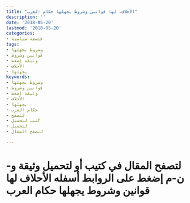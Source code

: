 ```yaml
---
title: "الأحلاف، لها قوانين وشروط يجهلها حكام العرب"
description: ''
date: '2018-05-20'
lastmod: '2018-05-20'
categories:
- فلسفة سياسية
tags:
- وشروط يجهلها
- قوانين وشروط
- وثيقة إضغط
- الأحلاف
- يجهلها
keywords:
- وشروط يجهلها
- قوانين وشروط
- وثيقة إضغط
- الأحلاف
- يجهلها
- حكام العرب
- لتصفح
- كتيب لتحميل
- لتحميل
- لتصفح المقال

---
```

# **لتصفح المقال في كتيب أو لتحميل وثيقة و-ن-م إضغط على الروابط أسفله** **الأحلاف لها قوانين وشروط يجهلها حكام العرب**

###